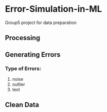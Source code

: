 # Error-Simulation-in-ML
Group5 project for data preparation

## Processing

## Generating Errors
### Type of Errors:
1. noise
2. outlier
3. text

## Clean Data

